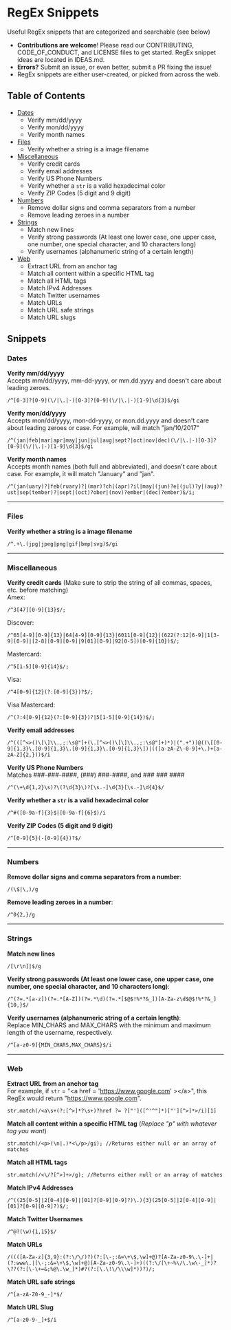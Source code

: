 # RegEx Snippets
Useful RegEx snippets that are categorized and searchable (see below)
* **Contributions are welcome**! Please read our CONTRIBUTING, CODE_OF_CONDUCT, and LICENSE files to get started. RegEx snippet ideas are located in IDEAS.md.
* **Errors?** Submit an issue, or even better, submit a PR fixing the issue!
* RegEx snippets are either user-created, or picked from across the web.

## Table of Contents

* [Dates](#dates)
  * Verify mm/dd/yyyy
  * Verify mon/dd/yyyy
  * Verify month names
* [Files](#files)
  * Verify whether a string is a image filename
* [Miscellaneous](#miscellaneous)
  * Verify credit cards
  * Verify email addresses
  * Verify US Phone Numbers
  * Verify whether a `str` is a valid hexadecimal color
  * Verify ZIP Codes (5 digit and 9 digit)
* [Numbers](#numbers)
  * Remove dollar signs and comma separators from a number
  * Remove leading zeroes in a number
* [Strings](#strings)
  * Match new lines
  * Verify strong passwords (At least one lower case, one upper case, one number, one special character, and 10 characters long)
  * Verify usernames (alphanumeric string of a certain length)
* [Web](#web)
  * Extract URL from an anchor tag
  * Match all content within a specific HTML tag
  * Match all HTML tags
  * Match IPv4 Addresses
  * Match Twitter usernames
  * Match URLs
  * Match URL safe strings
  * Match URL slugs

## Snippets

### Dates <a name="dates"></a>
**Verify mm/dd/yyyy**  
Accepts mm/dd/yyyy, mm-dd-yyyy, or mm.dd.yyyy and doesn't care about leading zeroes.
```
/^[0-3]?[0-9](\/|\.|-)[0-3]?[0-9](\/|\.|-)[1-9]\d{3}$/gi
```

**Verify mon/dd/yyyy**  
Accepts mon/dd/yyyy, mon-dd-yyyy, or mon.dd.yyyy and doesn't care about leading zeroes or case. For example, will match "jan/10/2017"
```
/^(jan|feb|mar|apr|may|jun|jul|aug|sept?|oct|nov|dec)(\/|\.|-)[0-3]?[0-9](\/|\.|-)[1-9]\d{3}$/gi
```

**Verify month names**  
Accepts month names (both full and abbreviated), and doesn't care about case. For example, it will match "January" and "jan".
```
/^(jan(uary)?|feb(ruary)?|(mar)?ch|(apr)?il|may|(jun)?e|(jul)?y|(aug)?ust|sep(tember)?|sept|(oct)?ober|(nov)?ember|(dec)?ember)$/i;
```


---

### Files <a name="files"></a>
**Verify whether a string is a image filename**
```
/^.+\.(jpg|jpeg|png|gif|bmp|svg)$/gi
```

---

### Miscellaneous <a name="miscellaneous"></a>
**Verify credit cards** (Make sure to strip the string of all commas, spaces, etc. before matching)  
Amex:
```
/^3[47][0-9]{13}$/;
```

Discover:
```
/^65[4-9][0-9]{13}|64[4-9][0-9]{13}|6011[0-9]{12}|(622(?:12[6-9]|1[3-9][0-9]|[2-8][0-9][0-9]|9[01][0-9]|92[0-5])[0-9]{10})$/;
```

Mastercard:
```
/^5[1-5][0-9]{14}$/;
```

Visa:
```
/^4[0-9]{12}(?:[0-9]{3})?$/;
```

Visa Mastercard:
```
/^(?:4[0-9]{12}(?:[0-9]{3})?|5[1-5][0-9]{14})$/;
```

**Verify email addresses**
```
/^(([^<>()\[\]\\.,;:\s@"]+(\.[^<>()\[\]\\.,;:\s@"]+)*)|(".+"))@((\[[0-9]{1,3}\.[0-9]{1,3}\.[0-9]{1,3}\.[0-9]{1,3}\])|(([a-zA-Z\-0-9]+\.)+[a-zA-Z]{2,}))$/i
```

**Verify US Phone Numbers**  
Matches ###-###-####, (###) ###-####, and ### ### ####
```
/^(\+\d{1,2}\s)?\(?\d{3}\)?[\s.-]\d{3}[\s.-]\d{4}$/
```

**Verify whether a `str` is a valid hexadecimal color**
```
/^#([0-9a-f]{3}$|[0-9a-f]{6}$)/i
```

**Verify ZIP Codes (5 digit and 9 digit)**
```
/^[0-9]{5}(-[0-9]{4})?$/
```

---

### Numbers <a name="numbers"></a>

**Remove dollar signs and comma separators from a number**:
```
/(\$|\,)/g
```

**Remove leading zeroes in a number**:    
```
/^0{2,}/g
```

---

### Strings <a name="strings"></a>

**Match new lines**
```
/[\r\n]|$/g
```

**Verify strong passwords (At least one lower case, one upper case, one number, one special character, and 10 characters long)**:
```
/^(?=.*[a-z])(?=.*[A-Z])(?=.*\d)(?=.*[$@$!%*?&_])[A-Za-z\d$@$!%*?&_]{10,}$/
```

**Verify usernames (alphanumeric string of a certain length)**:  
Replace MIN_CHARS and MAX_CHARS with the minimum and maximum length of the username, respectively.
```
/^[a-z0-9]{MIN_CHARS,MAX_CHARS}$/i
```

---

### Web <a name="web"></a>

**Extract URL from an anchor tag**  
For example, if `str` = "&lt;a href = 'https://www.google.com' &gt;&lt;/a&gt;", this RegEx would return "https://www.google.com".  

```
str.match(/<a\s+(?:[^>]*?\s+)?href ?= ?["']([^'^"]*)["'][^>]*>/i)[1]
```

**Match all content within a specific HTML tag** (*Replace "p" with whatever tag you want*)
```
str.match(/<p>(\n|.)*<\/p>/gi); //Returns either null or an array of matches
```

**Match all HTML tags**
```
str.match(/<\/?[^>]+>/g); //Returns either null or an array of matches
```

**Match IPv4 Addresses**
```
/^((25[0-5]|2[0-4][0-9]|[01]?[0-9][0-9]?)\.){3}(25[0-5]|2[0-4][0-9]|[01]?[0-9][0-9]?)$/;
```

**Match Twitter Usernames**
```
/^@?(\w){1,15}$/
```

**Match URLs**
```
/((([A-Za-z]{3,9}:(?:\/\/)?)(?:[\-;:&=\+\$,\w]+@)?[A-Za-z0-9\.\-]+|(?:www\.|[\-;:&=\+\$,\w]+@)[A-Za-z0-9\.\-]+)((?:\/[\+~%\/\.\w\-_]*)?\??(?:[\-\+=&;%@\.\w_]*)#?(?:[\.\!\/\\\w]*))?)/;
```

**Match URL safe strings**
```
/^[a-zA-Z0-9_-]*$/
```

**Match URL Slug**
```
/^[a-z0-9-_]+$/i
```

